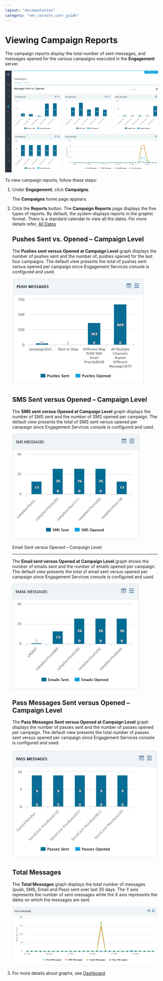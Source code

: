```yaml
---
layout: "documentation"
category: "vms_console_user_guide"
---
```

                             


Viewing Campaign Reports
========================

The campaign reports display the total number of sent messages, and messages opened for the various campaigns executed in the **Engagement** server.

![](../Resources/Images/Engagement/Campaign/campaignreports_633x419.png)

To view campaign reports, follow these steps:

1.  Under **Engagement**, click **Campaigns**.
    
    The **Campaigns** home page appears.
    
2.  Click the **Reports** button. The **Campaign Reports** page displays the five types of reports. By default, the system displays reports in the graphic format. There is a standard calendar to view all the dates. For more details refer, [All Dates](../Dashboard/Dashboard.html#All_Dates)
    
    Pushes Sent vs. Opened – Campaign Level
    ---------------------------------------
    
    The **Pushes sent versus Opened at Campaign Level** graph displays the number of pushes sent and the number of, pushes opened for the last four campaigns. The default view presents the total of pushes sent versus opened per campaign since Engagement Services console is configured and used.  
    
    ![](../Resources/Images/Engagement/Campaign/pushessentvsopenedgraph.png)
    
    SMS Sent versus Opened – Campaign Level
    ---------------------------------------
    
    The **SMS sent versus Opened at Campaign Level** graph displays the number of SMS sent and the number of SMS opened per campaign. The default view presents the total of SMS sent versus opened per campaign since Engagement Services console is configured and used.
    
    ![](../Resources/Images/Engagement/Campaign/smsmsggraph.png)  
    
    Email Sent versus Opened – Campaign Level  
    
    --------------------------------------------
    
    The **Email sent versus Opened at Campaign Level** graph shows the number of emails sent and the number of emails opened per campaign. The default view presents the total of email sent versus opened per campaign since Engagement Services console is configured and used.
    
    ![](../Resources/Images/Engagement/Campaign/emailmsggraph.png)
    
    Pass Messages Sent versus Opened – Campaign Level
    -------------------------------------------------
    
    The **Pass Messages Sent versus Opened at Campaign Level** graph displays the number of passes sent and the number of passes opened per campaign. The default view presents the total number of passes sent versus opened per campaign since Engagement Services console is configured and used.
    
    ![](../Resources/Images/Engagement/Campaign/passmsggraph_524x391.png)
    
    Total Messages
    --------------
    
    The **Total Messages** graph displays the total number of messages (push, SMS, Email and Pass) sent over last 30 days. The Y axis represents the number of sent messages while the X axis represents the dates on which the messages are sent.
    
    ![](../Resources/Images/Engagement/Campaign/totalmsggraph_592x238.png)
    
3.  For more details about graphs, see [Dashboard](../Dashboard/Dashboard.html).
